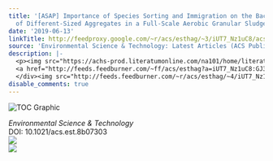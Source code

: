 ```yaml
---
title: '[ASAP] Importance of Species Sorting and Immigration on the Bacterial Assembly
  of Different-Sized Aggregates in a Full-Scale Aerobic Granular Sludge Plant'
date: '2019-06-13'
linkTitle: http://feedproxy.google.com/~r/acs/esthag/~3/iUT7_Nz1uC8/acs.est.8b07303
source: 'Environmental Science & Technology: Latest Articles (ACS Publications)'
description: |-
  <p><img src="https://achs-prod.literatumonline.com/na101/home/literatum/publisher/achs/journals/content/esthag/0/esthag.ahead-of-print/acs.est.8b07303/20190613/images/medium/es-2018-07303j_0006.gif" alt="TOC Graphic"/></p><div><cite>Environmental Science & Technology</cite></div><div>DOI: 10.1021/acs.est.8b07303</div><div class="feedflare">
  <a href="http://feeds.feedburner.com/~ff/acs/esthag?a=iUT7_Nz1uC8:GJ36UoHglfY:yIl2AUoC8zA"><img src="http://feeds.feedburner.com/~ff/acs/esthag?d=yIl2AUoC8zA" border="0"></img></a>
  </div><img src="http://feeds.feedburner.com/~r/acs/esthag/~4/iUT7_Nz1uC8" ...
disable_comments: true
---
```

<p><img src="https://achs-prod.literatumonline.com/na101/home/literatum/publisher/achs/journals/content/esthag/0/esthag.ahead-of-print/acs.est.8b07303/20190613/images/medium/es-2018-07303j_0006.gif" alt="TOC Graphic"/></p><div><cite>Environmental Science & Technology</cite></div><div>DOI: 10.1021/acs.est.8b07303</div><div class="feedflare">
<a href="http://feeds.feedburner.com/~ff/acs/esthag?a=iUT7_Nz1uC8:GJ36UoHglfY:yIl2AUoC8zA"><img src="http://feeds.feedburner.com/~ff/acs/esthag?d=yIl2AUoC8zA" border="0"></img></a>
</div><img src="http://feeds.feedburner.com/~r/acs/esthag/~4/iUT7_Nz1uC8" ...